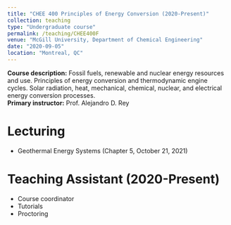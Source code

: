 ```yaml
---
title: "CHEE 400 Principles of Energy Conversion (2020-Present)"
collection: teaching
type: "Undergraduate course"
permalink: /teaching/CHEE400F
venue: "McGill University, Department of Chemical Engineering"
date: "2020-09-05"
location: "Montreal, QC"
---
```


<b>Course description:</b> Fossil fuels, renewable and nuclear energy resources and use. Principles of energy conversion and thermodynamic engine cycles. Solar radiation, heat, mechanical, chemical, nuclear, and electrical energy conversion processes. \
<b>Primary instructor:</b> Prof. Alejandro D. Rey

# Lecturing
* Geothermal Energy Systems (Chapter 5, October 21, 2021)

# Teaching Assistant (2020-Present)
* Course coordinator
* Tutorials
* Proctoring